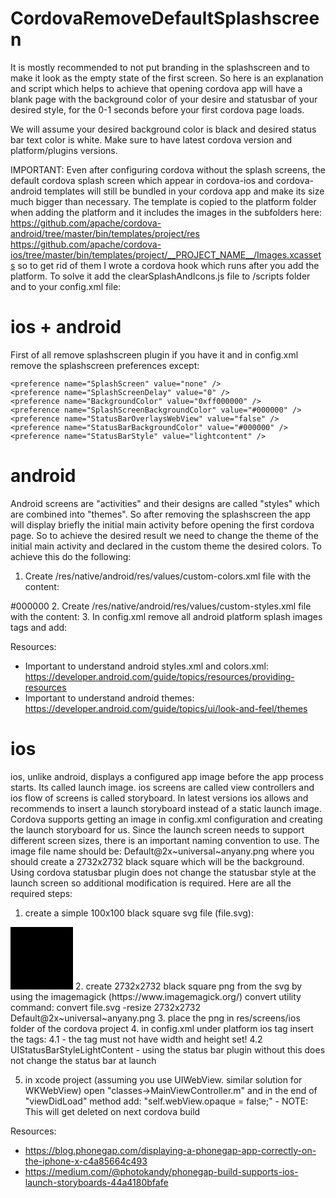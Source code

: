# CordovaRemoveDefaultSplashscreen
It is mostly recommended to not put branding in the splashscreen and to make it look as the empty state of the first screen. So here is an explanation and script which helps to achieve that opening cordova app will have a blank page with the background color of your desire and statusbar of your desired style, for the 0-1 seconds before your first cordova page loads.

We will assume your desired background color is black and desired status bar text color is white.
Make sure to have latest cordova version and platform/plugins versions.

IMPORTANT: Even after configuring cordova without the splash screens, the default cordova splash screen which appear in cordova-ios and cordova-android templates will still be bundled in your cordova app and make its size much bigger than necessary.
The template is copied to the platform folder when adding the platform and it includes the images in the subfolders here:
https://github.com/apache/cordova-android/tree/master/bin/templates/project/res
https://github.com/apache/cordova-ios/tree/master/bin/templates/project/__PROJECT_NAME__/Images.xcassets
so to get rid of them I wrote a cordova hook which runs after you add the platform. To solve it add the clearSplashAndIcons.js file to <cordova-root-folder>/scripts folder and to your config.xml file:
  <hook src="scripts/clearSplashAndIcons.js" type="after_platform_add" />

# ios + android
First of all remove splashscreen plugin if you have it and in config.xml remove the splashscreen preferences except:

    <preference name="SplashScreen" value="none" />
    <preference name="SplashScreenDelay" value="0" />
    <preference name="BackgroundColor" value="0xff000000" />
    <preference name="SplashScreenBackgroundColor" value="#000000" />
    <preference name="StatusBarOverlaysWebView" value="false" />
    <preference name="StatusBarBackgroundColor" value="#000000" />
    <preference name="StatusBarStyle" value="lightcontent" />

# android
Android screens are "activities" and their designs are called "styles" which are combined into "themes". So after removing the splashscreen the app will display briefly the initial main activity before opening the first cordova page. So to achieve the desired result we need to change the theme of the initial main activity and declared in the custom theme the desired colors.
To achieve this do the following:

1. Create <cordova-root-folder>/res/native/android/res/values/custom-colors.xml file with the content:
  <?xml version="1.0" encoding="utf-8" ?>
  <resources>
      <color name="custom_window_background">#000000</color>
  </resources>
2. Create <cordova-root-folder>/res/native/android/res/values/custom-styles.xml file with the content:
  <?xml version="1.0" encoding="utf-8" ?>
  <resources>
      <!-- inherit from the material theme -->
      <style name="CustomTheme" parent="android:Theme.NoTitleBar">
          <item name="android:windowBackground">@color/custom_window_background</item>
      </style>
  </resources>
3. In config.xml remove all android platform splash images tags and add:
  <platform name="android">
      <resource-file src="res/native/android/res/values/custom-colors.xml" target="app/src/main/res/values/custom-colors.xml" />
      <resource-file src="res/native/android/res/values/custom-styles.xml" target="app/src/main/res/values/custom-styles.xml" />
      <edit-config file="AndroidManifest.xml" mode="merge" target="/manifest/application/activity[@android:name='MainActivity']">
          <activity android:name="MainActivity" android:theme="@style/CustomTheme" />
      </edit-config>
  </platform>
  
  Resources:
  - Important to understand android styles.xml and colors.xml: https://developer.android.com/guide/topics/resources/providing-resources
  - Important to understand android themes: https://developer.android.com/guide/topics/ui/look-and-feel/themes
 
 # ios
 ios, unlike android, displays a configured app image before the app process starts. Its called launch image. ios screens are called view controllers and ios flow of screens is called storyboard. In latest versions ios allows and recommends to insert a launch storyboard instead of a static launch image. Cordova supports getting an image in config.xml configuration and creating the launch storyboard for us. Since the launch screen needs to support different screen sizes, there is an important naming convention to use. The image file name should be: Default@2x~universal~anyany.png where you should create a 2732x2732 black square which will be the background. Using cordova statusbar plugin does not change the statusbar style at the launch screen so additional modification is required. Here are all the required steps:
 
 1. create a simple 100x100 black square svg file (file.svg):
 <?xml version="1.0" encoding="UTF-8"?>
  <svg width="100px" height="100px" viewBox="0 0 100 100" version="1.1" xmlns="http://www.w3.org/2000/svg" xmlns:xlink="http://www.w3.org/1999/xlink">
      <rect x="0" y="0" width="100" height="100" fill="#000000"></rect>
  </svg>
 2. create 2732x2732 black square png from the svg by using the imagemagick (https://www.imagemagick.org/) convert utility command:
  convert file.svg -resize 2732x2732  Default@2x~universal~anyany.png
 3. place the png in res/screens/ios folder of the cordova project
 4. in config.xml under platform ios tag insert the tags:
				4.1 <splash src="res/screens/ios/Default@2x~universal~anyany.png" />
					- the tag must not have width and height set!
				4.2 <config-file parent="UIStatusBarStyle" platform="ios" target="*-Info.plist"><string>UIStatusBarStyleLightContent</string></config-file>
					- using the status bar plugin without this does not change the status bar at launch
 
 5. in xcode project (assuming you use UIWebView. similar solution for WKWebView) open "classes->MainViewController.m" and in the end of "viewDidLoad" method add: "self.webView.opaque = false;"
				- NOTE: This will get deleted on next cordova build
 
 
 Resources:
 - https://blog.phonegap.com/displaying-a-phonegap-app-correctly-on-the-iphone-x-c4a85664c493
 - https://medium.com/@photokandy/phonegap-build-supports-ios-launch-storyboards-44a4180bfafe
